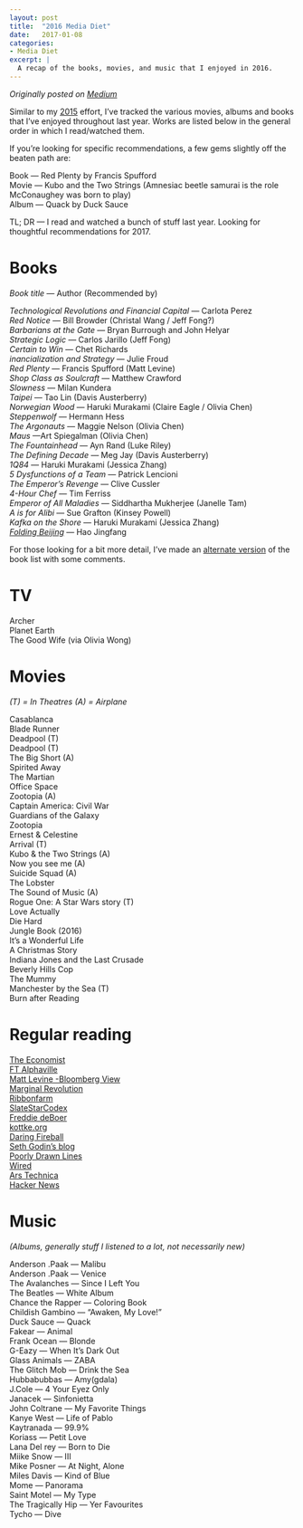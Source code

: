 ```yaml
---
layout: post
title:  "2016 Media Diet"
date:   2017-01-08
categories:
- Media Diet
excerpt: |
  A recap of the books, movies, and music that I enjoyed in 2016.
---
```


*Originally posted on [Medium](https://medium.com/@smflem/2016-media-diet-a9d441f6d7b)*

Similar to my [2015](https://smflem.github.io/2016/01/10/2015_media_diet.html) effort, I’ve tracked the various movies, albums and books that I’ve enjoyed throughout last year. Works are listed below in the general order in which I read/watched them.

If you’re looking for specific recommendations, a few gems slightly off the beaten path are:

Book — Red Plenty by Francis Spufford<br>
Movie — Kubo and the Two Strings (Amnesiac beetle samurai is the role McConaughey was born to play)<br>
Album — Quack by Duck Sauce<br>

TL; DR — I read and watched a bunch of stuff last year. Looking for thoughtful recommendations for 2017.

# **Books**
*Book title* — Author (Recommended by)

*Technological Revolutions and Financial Capital* — Carlota Perez<br>
*Red Notice* — Bill Browder (Christal Wang / Jeff Fong?)<br>
*Barbarians at the Gate* — Bryan Burrough and John Helyar<br>
*Strategic Logic* — Carlos Jarillo (Jeff Fong)<br>
*Certain to Win* — Chet Richards<br>
*inancialization and Strategy* — Julie Froud<br>
*Red Plenty* — Francis Spufford (Matt Levine)<br>
*Shop Class as Soulcraft* — Matthew Crawford<br>
*Slowness* — Milan Kundera<br>
*Taipei* — Tao Lin (Davis Austerberry)<br>
*Norwegian Wood* — Haruki Murakami (Claire Eagle / Olivia Chen)<br>
*Steppenwolf* — Hermann Hess<br>
*The Argonauts* — Maggie Nelson (Olivia Chen)<br>
*Maus* —Art Spiegalman (Olivia Chen)<br>
*The Fountainhead* — Ayn Rand (Luke Riley)<br>
*The Defining Decade* — Meg Jay (Davis Austerberry)<br>
*1Q84* — Haruki Murakami (Jessica Zhang)<br>
*5 Dysfunctions of a Team* — Patrick Lencioni<br>
*The Emperor’s Revenge* — Clive Cussler<br>
*4-Hour Chef* — Tim Ferriss<br>
*Emperor of All Maladies* — Siddhartha Mukherjee (Janelle Tam)<br>
*A is for Alibi* — Sue Grafton (Kinsey Powell)<br>
*Kafka on the Shore* — Haruki Murakami (Jessica Zhang)<br>
*[Folding Beijing](http://uncannymagazine.com/article/folding-beijing-2/)* — Hao Jingfang<br>

For those looking for a bit more detail, I’ve made an [alternate version](https://smflem.github.io/2017/01/08/2016_media_diet_books.html) of the book list with some comments.

# **TV**

Archer<br>
Planet Earth<br>
The Good Wife (via Olivia Wong)<br>

# **Movies**
*(T) = In Theatres (A) = Airplane*

Casablanca <br>
Blade Runner <br>
Deadpool (T) <br>
Deadpool (T)<br>
The Big Short (A)<br>
Spirited Away<br>
The Martian<br>
Office Space<br>
Zootopia (A)<br>
Captain America: Civil War<br>
Guardians of the Galaxy<br>
Zootopia<br>
Ernest & Celestine<br>
Arrival (T)<br>
Kubo & the Two Strings (A)<br>
Now you see me (A)<br>
Suicide Squad (A)<br>
The Lobster<br>
The Sound of Music (A)<br>
Rogue One: A Star Wars story (T)<br>
Love Actually<br>
Die Hard<br>
Jungle Book (2016)<br>
It’s a Wonderful Life<br>
A Christmas Story<br>
Indiana Jones and the Last Crusade<br>
Beverly Hills Cop<br>
The Mummy<br>
Manchester by the Sea (T)<br>
Burn after Reading<br>

# **Regular reading**

[The Economist](https://www.economist.com/)<br>
[FT Alphaville](http://ftalphaville.ft.com/)<br>
[Matt Levine -Bloomberg View](http://www.bloombergview.com/contributors/matt-levine)<br>
[Marginal Revolution](http://marginalrevolution.com/)<br>
[Ribbonfarm](http://www.ribbonfarm.com/)<br>
[SlateStarCodex](http://slatestarcodex.com/)<br>
[Freddie deBoer](http://fredrikdeboer.com/blog/)<br>
[kottke.org](http://kottke.org/)<br>
[Daring Fireball](http://daringfireball.net/)<br>
[Seth Godin’s blog](http://sethgodin.typepad.com/)<br>
[Poorly Drawn Lines](http://poorlydrawnlines.com/)<br>
[Wired](https://www.wired.com/)<br>
[Ars Technica](https://arstechnica.com/)<br>
[Hacker News](https://news.ycombinator.com/)<br>

# **Music**
*(Albums, generally stuff I listened to a lot, not necessarily new)*

Anderson .Paak — Malibu<br>
Anderson .Paak — Venice<br>
The Avalanches — Since I Left You<br>
The Beatles — White Album<br>
Chance the Rapper — Coloring Book<br>
Childish Gambino — “Awaken, My Love!”<br>
Duck Sauce — Quack<br>
Fakear — Animal<br>
Frank Ocean — Blonde<br>
G-Eazy — When It’s Dark Out<br>
Glass Animals — ZABA<br>
The Glitch Mob — Drink the Sea<br>
Hubbabubbas — Amy(gdala)<br>
J.Cole — 4 Your Eyez Only<br>
Janacek — Sinfonietta<br>
John Coltrane — My Favorite Things<br>
Kanye West — Life of Pablo<br>
Kaytranada — 99.9%<br>
Koriass — Petit Love<br>
Lana Del rey — Born to Die<br>
Miike Snow — III<br>
Mike Posner — At Night, Alone<br>
Miles Davis — Kind of Blue<br>
Mome — Panorama<br>
Saint Motel — My Type<br>
The Tragically Hip — Yer Favourites<br>
Tycho — Dive<br>
